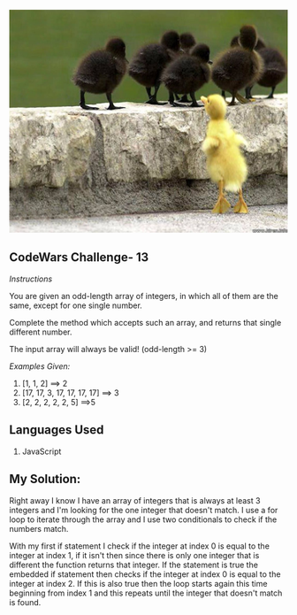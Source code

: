 ![.:.Find the stray number..:.](uduckling.jpg)

## CodeWars Challenge- 13

*Instructions*

You are given an odd-length array of integers, in which all of them are the same, except for one single number.

Complete the method which accepts such an array, and returns that single different number.

The input array will always be valid! (odd-length >= 3)

*Examples Given:*

1. [1, 1, 2] ==> 2
2. [17, 17, 3, 17, 17, 17, 17] ==> 3
3. [2, 2, 2, 2, 2, 5] ==>5

## Languages Used

1. JavaScript

## My Solution:

Right away I know I have an array of integers that is always at least 3 integers and I'm looking for the one integer that doesn't match. I use a for loop to iterate through the array and I use two conditionals to check if the numbers match.

With my first if statement I check if the integer at index 0 is equal to the integer at index 1, if it isn't then since there is only one integer that is different the function returns that integer. If the statement is true the embedded if statement then checks if the integer at index 0 is equal to the integer at index 2. If this is also true then the loop starts again this time beginning from index 1 and this repeats until the integer that doesn't match is found.   
